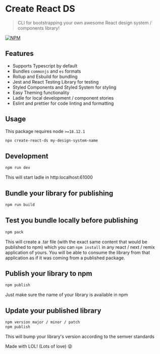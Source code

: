 # Create React DS
> CLI for bootstrapping your own awesome React design system / components library!

[![NPM](https://img.shields.io/npm/v/create-react-ds)](https://www.npmjs.com/package/create-react-ds)

## Features

- Supports Typescript by default
- Bundles `commonjs` and `es` formats
- Rollup and Esbuild for bundling
- Jest and React Testing Library for testing
- Styled Components and Styled System for styling
- Easy Theming functionality
- Ladle for local development / component stories
- Eslint and prettier for code linting and formatting

## Usage
This package requires node `>=18.12.1`

```bash
npx create-react-ds my-design-system-name
```

## Development

```bash
npm run dev
```

This will start ladle in http:localhost:61000

## Bundle your library for publishing

```bash
npm run build
```

## Test you bundle locally before publishing

```bash
npm pack
```

This will create a .tar file (with the exact same content that would be published to npm) which you can `npm install` in any react / next / remix application of yours.
You will be able to consume the library from that application as if it was coming from a published package.

## Publish your library to npm

```bash
npm publish
```

Just make sure the name of your library is available in npm

## Update your published library

```bash
npm version major / minor / patch
npm publish
```

This will bump your library's version according to the semver standards

Made with LOL! (Lots of love) 😜
